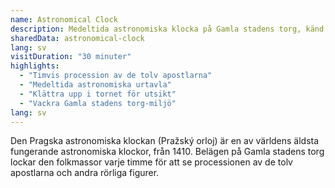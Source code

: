 ```yaml
---
name: Astronomical Clock
description: Medeltida astronomiska klocka på Gamla stadens torg, känd för sin timvisa animerade föreställning
sharedData: astronomical-clock
lang: sv
visitDuration: "30 minuter"
highlights:
  - "Timvis procession av de tolv apostlarna"
  - "Medeltida astronomiska urtavla"
  - "Klättra upp i tornet för utsikt"
  - "Vackra Gamla stadens torg-miljö"
lang: sv
---
```


Den Pragska astronomiska klockan (Pražský orloj) är en av världens äldsta fungerande astronomiska klockor, från 1410. Belägen på Gamla stadens torg lockar den folkmassor varje timme för att se processionen av de tolv apostlarna och andra rörliga figurer.